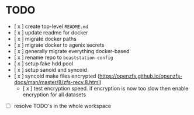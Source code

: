 # TODO

- [ x ] create top-level `README.md`
- [ x ] update readme for docker
- [ x ] migrate docker paths
- [ x ] migrate docker to agenix secrets
- [ x ] generally migrate everything docker-based
- [ x ] rename repo to `beaststation-config`
- [ x ] setup fake hdd pool
- [ x ] setup sanoid and syncoid
- [ x ] syncoid make files encrypted (<https://openzfs.github.io/openzfs-docs/man/master/8/zfs-recv.8.html>)
  - [ x ] test encryption speed. if encryption is now too slow then enable encryption for all datasets
- [  ] resolve TODO's in the whole workspace
